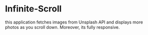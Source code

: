 # Infinite-Scroll
this application fetches images from Unsplash API and displays more photos as you scroll down. Moreover, its fully responsive.
